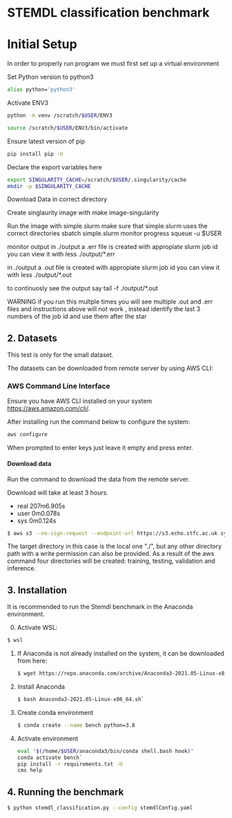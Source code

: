 # STEMDL classification benchmark



# Initial Setup

In order to properly run program we must first set up a virtual environment 

Set Python version to python3
```bash
alias python='python3'
```
Activate ENV3 
```bash
python -m venv /scratch/$USER/ENV3
```
```bash
source /scratch/$USER/ENV3/bin/activate 
```
Ensure latest version of pip
```bash
pip install pip -U
```

Declare the export variables here 

```bash
export SINGULARITY_CACHE=/scratch/$USER/.singularity/cache
mkdir -p $SINGULARITY_CACHE
```

Download Data in correct directory

Create singlaurity image with make image-singularity

Run the image with simple.slurm make sure that simple.slurm uses the correct directories
sbatch simple.slurm 
monitor progress
squeue -u $USER

monitor output
in ./output a .err file is created with appropiate slurm job id you can view it with 
less ./output/*.err

in ./output a .out file is created with appropiate slurm job id you can view it with 
less ./output/*.out

to continuosly see the output say
tail -f ./output/*.out

WARNING if you run this multple times you will see multiple .out and .err files and instructions
above will not work , instead identify the last 3 numbers of the job id and use them after
the star 



## 2. Datasets

This test is only for the small dataset.

The datasets can be downloaded from remote server by using AWS CLI:

### AWS Command Line Interface
Ensure you have AWS CLI installed on your system https://aws.amazon.com/cli/.

After installing run the command below to configure the system:

```bash
aws configure 
```
When prompted to enter keys just leave it empty and press enter.

#### Download data
Run the command to download the data from the remote server.

Download will take at least 3 hours.

- real    207m6.905s
- user    0m0.078s
- sys     0m0.124s


```bash
$ aws s3 --no-sign-request --endpoint-url https://s3.echo.stfc.ac.uk sync s3://sciml-datasets/ms/stemdl_ds1a ./
```

The target directory in this case is the local one "./", but any other
directory path with a write permission can also be provided.  As a
result of the aws command four directories will be created: training,
testing, validation and inference.

## 3. Installation 



It is recommended to run the Stemdl benchmark in the Anaconda environment.

0. Activate WSL:
```bash
$ wsl
```

1. If Anaconda is not already installed on the system, it can be
   downloaded from here:
 
   ```bash
   $ wget https://repo.anaconda.com/archive/Anaconda3-2021.05-Linux-x86_64.sh
   ```

2. Install Anaconda

   ```bash
   $ bash Anaconda3-2021.05-Linux-x86_64.sh`
   ```
   
3. Create conda environment

   ```bash
   $ conda create --name bench python=3.8
   ```

4. Activate environment



   ```bash
   eval "$(/home/$USER/anaconda3/bin/conda shell.bash hook)"
   conda activate bench`
   pip install -r requirements.txt -U 
   cms help
   ```

## 4. Running the benchmark

```bash
$ python stemdl_classification.py --config stemdlConfig.yaml
```


